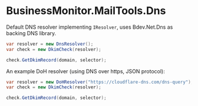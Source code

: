 # BusinessMonitor.MailTools.Dns

Default DNS resolver implementing `IResolver`, uses Bdev.Net.Dns as backing DNS library.

```cs
var resolver = new DnsResolver();
var check = new DkimCheck(resolver);

check.GetDkimRecord(domain, selector);
```

An example DoH resolver (using DNS over https, JSON protocol):

```cs
var resolver = new DoHResolver("https://cloudflare-dns.com/dns-query");
var check = new DkimCheck(resolver);

check.GetDkimRecord(domain, selector);
```
